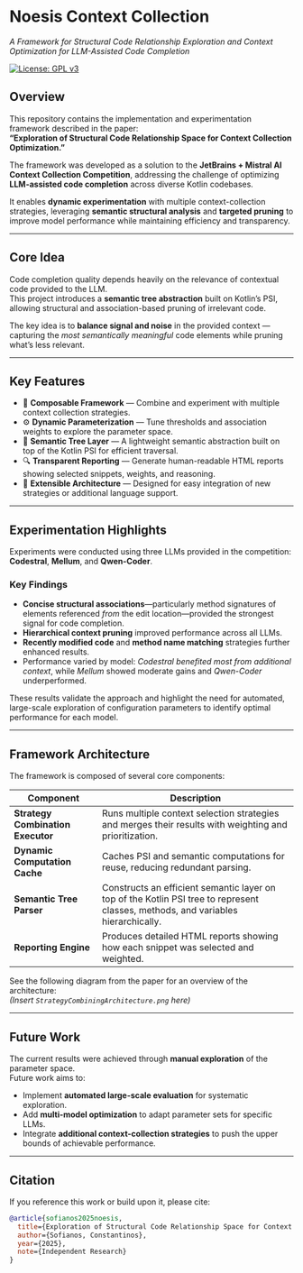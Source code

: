 # Noesis Context Collection  
*A Framework for Structural Code Relationship Exploration and Context Optimization for LLM-Assisted Code Completion*

[![License: GPL v3](https://img.shields.io/badge/License-GPLv3-blue.svg)](LICENSE)

## Overview  
This repository contains the implementation and experimentation framework described in the paper:  
**“Exploration of Structural Code Relationship Space for Context Collection Optimization.”**  

The framework was developed as a solution to the **JetBrains + Mistral AI Context Collection Competition**, addressing the challenge of optimizing **LLM-assisted code completion** across diverse Kotlin codebases.  

It enables **dynamic experimentation** with multiple context-collection strategies, leveraging **semantic structural analysis** and **targeted pruning** to improve model performance while maintaining efficiency and transparency.  

---

## Core Idea  
Code completion quality depends heavily on the relevance of contextual code provided to the LLM.  
This project introduces a **semantic tree abstraction** built on Kotlin’s PSI, allowing structural and association-based pruning of irrelevant code.  

The key idea is to **balance signal and noise** in the provided context — capturing the *most semantically meaningful* code elements while pruning what’s less relevant.  

---

## Key Features  
- 🧩 **Composable Framework** — Combine and experiment with multiple context collection strategies.  
- ⚙️ **Dynamic Parameterization** — Tune thresholds and association weights to explore the parameter space.  
- 🌳 **Semantic Tree Layer** — A lightweight semantic abstraction built on top of the Kotlin PSI for efficient traversal.  
- 🔍 **Transparent Reporting** — Generate human-readable HTML reports showing selected snippets, weights, and reasoning.  
- 🚀 **Extensible Architecture** — Designed for easy integration of new strategies or additional language support.  

---

## Experimentation Highlights  
Experiments were conducted using three LLMs provided in the competition: **Codestral**, **Mellum**, and **Qwen-Coder**.  

### Key Findings
- **Concise structural associations**—particularly method signatures of elements referenced *from* the edit location—provided the strongest signal for code completion.  
- **Hierarchical context pruning** improved performance across all LLMs.  
- **Recently modified code** and **method name matching** strategies further enhanced results.  
- Performance varied by model: *Codestral benefited most from additional context*, while *Mellum* showed moderate gains and *Qwen-Coder* underperformed.  

These results validate the approach and highlight the need for automated, large-scale exploration of configuration parameters to identify optimal performance for each model.

---

## Framework Architecture  
The framework is composed of several core components:

| Component | Description |
|------------|-------------|
| **Strategy Combination Executor** | Runs multiple context selection strategies and merges their results with weighting and prioritization. |
| **Dynamic Computation Cache** | Caches PSI and semantic computations for reuse, reducing redundant parsing. |
| **Semantic Tree Parser** | Constructs an efficient semantic layer on top of the Kotlin PSI tree to represent classes, methods, and variables hierarchically. |
| **Reporting Engine** | Produces detailed HTML reports showing how each snippet was selected and weighted. |

See the following diagram from the paper for an overview of the architecture:  
*(Insert `StrategyCombiningArchitecture.png` here)*

---

## Future Work  
The current results were achieved through **manual exploration** of the parameter space.  
Future work aims to:
- Implement **automated large-scale evaluation** for systematic exploration.  
- Add **multi-model optimization** to adapt parameter sets for specific LLMs.  
- Integrate **additional context-collection strategies** to push the upper bounds of achievable performance.  

---

## Citation  
If you reference this work or build upon it, please cite:

```bibtex
@article{sofianos2025noesis,
  title={Exploration of Structural Code Relationship Space for Context Collection Optimization},
  author={Sofianos, Constantinos},
  year={2025},
  note={Independent Research}
}
